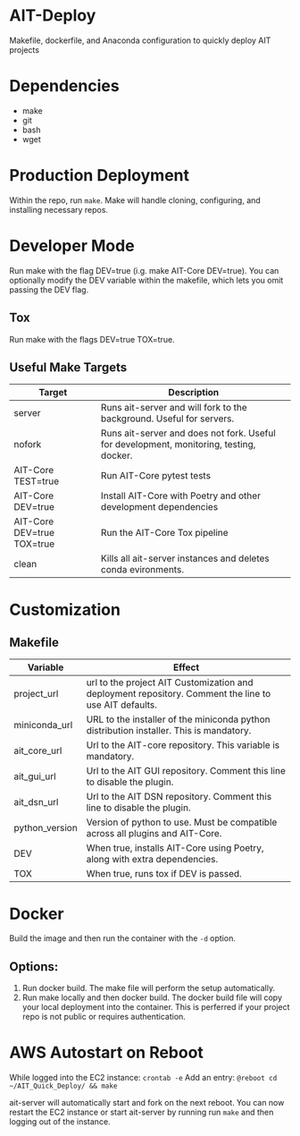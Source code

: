 # AIT-Deploy

Makefile, dockerfile, and Anaconda configuration to quickly deploy AIT projects

# Dependencies

- make
- git
- bash
- wget

# Production Deployment

Within the repo, run `make`.
Make will handle cloning, configuring, and installing necessary repos.

# Developer Mode
Run make with the flag DEV=true (i.g. make AIT-Core DEV=true).
You can optionally modify the DEV variable within the makefile, which lets you omit passing the DEV flag.

## Tox
Run make with the flags DEV=true TOX=true.

## Useful Make Targets

| Target | Description |
| --- | --- |
|server| Runs ait-server and will fork to the background. Useful for servers.|
|nofork| Runs ait-server and does not fork. Useful for development, monitoring, testing, docker.|
|AIT-Core TEST=true| Run AIT-Core pytest tests|
|AIT-Core DEV=true| Install AIT-Core with Poetry and other development dependencies|
|AIT-Core DEV=true TOX=true | Run the AIT-Core Tox pipeline | 
|clean| Kills all ait-server instances and deletes conda evironments.|

# Customization

## Makefile 

| Variable | Effect |
| --- | --- |
|project_url | url to the project AIT Customization and deployment repository. Comment the line to use AIT defaults.| 
|miniconda_url | URL to the installer of the miniconda python distribution installer. This is mandatory. |
|ait_core_url | Url to the AIT-core repository. This variable is mandatory.|
|ait_gui_url | Url to the AIT GUI repository. Comment this line to disable the plugin. |
|ait_dsn_url | Url to the AIT DSN repository. Comment this line to disable the plugin. |
|python_version| Version of python to use. Must be compatible across all plugins and AIT-Core. |
| DEV | When true, installs AIT-Core using Poetry, along with extra dependencies. |
| TOX | When true, runs tox if DEV is passed. | 

# Docker

Build the image and then run the container with the `-d` option.

## Options:

1. Run docker build. The make file will perform the setup automatically.
2. Run make locally and then docker build. The docker build file will copy your local deployment into the container. This is perferred if your project repo is not public or requires authentication.

# AWS Autostart on Reboot

While logged into the EC2 instance:
`crontab -e`
Add an entry: `@reboot cd ~/AIT_Quick_Deploy/ && make`

ait-server will automatically start and fork on the next reboot.
You can now restart the EC2 instance or start ait-server by running run `make` and then logging out of the instance.